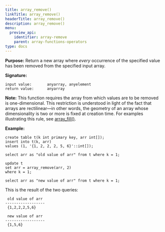 ```yaml
---
title: array_remove()
linkTitle: array_remove()
headerTitle: array_remove()
description: array_remove()
menu:
  preview_api:
    identifier: array-remove
    parent: array-functions-operators
type: docs
---
```


**Purpose:** Return a new array where _every_ occurrence of the specified value has been removed from the specified input array.

**Signature:**
```
input value:       anyarray, anyelement
return value:      anyarray
```
**Note:** This function requires the array from which values are to be removed is one-dimensional. This restriction is understood in light of the fact that arrays are rectilinear—in other words, the geometry of an array whose dimensionality is two or more is fixed at creation time. For examples illustrating this rule, see [array_fill()](../array-fill).

**Example:**
```plpgsql
create table t(k int primary key, arr int[]);
insert into t(k, arr)
values (1, '{1, 2, 2, 2, 5, 6}'::int[]);

select arr as "old value of arr" from t where k = 1;

update t
set arr = array_remove(arr, 2)
where k = 1;

select arr as "new value of arr" from t where k = 1;
```
This is the result of the two queries:
```
 old value of arr
------------------
 {1,2,2,2,5,6}

 new value of arr
------------------
 {1,5,6}
```

